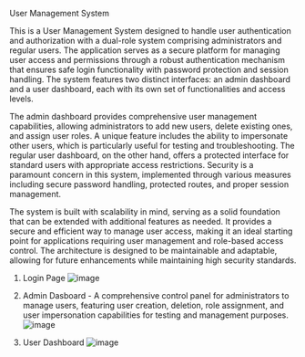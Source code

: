 User Management System

This is a User Management System designed to handle user authentication and authorization with a dual-role system comprising administrators and regular users. The application serves as a secure platform for managing user access and permissions through a robust authentication mechanism that ensures safe login functionality with password protection and session handling. The system features two distinct interfaces: an admin dashboard and a user dashboard, each with its own set of functionalities and access levels.

The admin dashboard provides comprehensive user management capabilities, allowing administrators to add new users, delete existing ones, and assign user roles. A unique feature includes the ability to impersonate other users, which is particularly useful for testing and troubleshooting. The regular user dashboard, on the other hand, offers a protected interface for standard users with appropriate access restrictions. Security is a paramount concern in this system, implemented through various measures including secure password handling, protected routes, and proper session management.

The system is built with scalability in mind, serving as a solid foundation that can be extended with additional features as needed. It provides a secure and efficient way to manage user access, making it an ideal starting point for applications requiring user management and role-based access control. The architecture is designed to be maintainable and adaptable, allowing for future enhancements while maintaining high security standards.



1. Login Page 
![image](https://github.com/user-attachments/assets/ab78cd44-07c0-4d86-a0bb-53d32b01edbf)


2. Admin Dasboard - A comprehensive control panel for administrators to manage users, featuring user creation, deletion, role assignment, and user impersonation capabilities for testing and management purposes.
![image](https://github.com/user-attachments/assets/74b0543a-d08e-447e-b994-8f517ce5fa5f)


3. User Dashboard
![image](https://github.com/user-attachments/assets/582ee594-8d9d-4f1c-ac7e-2a4b6bad4ff2)
